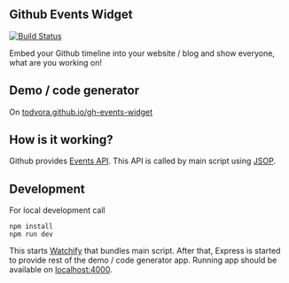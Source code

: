 ## Github Events Widget
[![Build Status](https://travis-ci.org/todvora/gh-events-widget.svg?branch=master)](https://travis-ci.org/todvora/gh-events-widget)

Embed your Github timeline into your website / blog and show everyone, what are you working on!

## Demo / code generator
On [todvora.github.io/gh-events-widget](https://todvora.github.io/gh-events-widget/)

## How is it working?
Github provides [Events API](https://developer.github.com/v3/activity/events/). This API is called by main script using [JSOP](https://en.wikipedia.org/wiki/JSONP).

## Development
For local development call

```
npm install
npm run dev
```

This starts [Watchify](https://www.npmjs.com/package/watchify) that bundles main script. After that, Express is started to provide rest of the demo / code generator app. Running app should be available on [localhost:4000](http://localhost:4000/).
